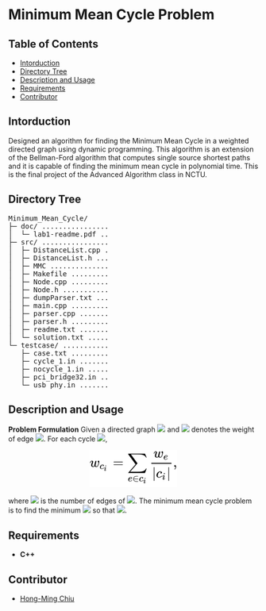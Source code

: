 # Minimum Mean Cycle Problem

## Table of Contents
- [Intorduction](#intorduction)
- [Directory Tree](#directory-tree)
- [Description and Usage](#description-and-usage)
- [Requirements](#requirements)
- [Contributor](#contributor)

## Intorduction
Designed an algorithm for finding the Minimum Mean Cycle in a weighted directed graph using dynamic programming. This algorithm is an extension of the Bellman-Ford algorithm that computes single source shortest paths and it is capable of finding the minimum mean cycle in polynomial time. This is the final project of the Advanced Algorithm class in NCTU.

## Directory Tree
<pre>
Minimum_Mean_Cycle/
├─ doc/ ................ 
│  └─ lab1-readme.pdf .. 
├─ src/ ................ 
│  ├─ DistanceList.cpp . 
│  ├─ DistanceList.h ... 
│  ├─ MMC .............. 
│  ├─ Makefile ......... 
│  ├─ Node.cpp ......... 
│  ├─ Node.h ........... 
│  ├─ dumpParser.txt ... 
│  ├─ main.cpp ......... 
│  ├─ parser.cpp ....... 
│  ├─ parser.h ......... 
│  ├─ readme.txt ....... 
│  └─ solution.txt ..... 
└─ testcase/ ........... 
   ├─ case.txt ......... 
   ├─ cycle_1.in ....... 
   ├─ nocycle_1.in ..... 
   ├─ pci_bridge32.in .. 
   └─ usb_phy.in ....... 
</pre>

## Description and Usage
**Problem Formulation**
Given a directed graph <img src="https://render.githubusercontent.com/render/math?math=G(V,E)"> and <img src="https://render.githubusercontent.com/render/math?math=w_e"> denotes the weight of edge <img src="https://render.githubusercontent.com/render/math?math=e">. For each cycle <img src="https://render.githubusercontent.com/render/math?math=c_i \in G">,

<!-- <div align="center"><img src="https://render.githubusercontent.com/render/math?math=w_{c_i}=\sum_{e \in c_i}^{}"></div> -->
<!-- $$
w_{c_i}=\sum_{e \in c_i} \frac{w_e}{\left|c_i\right|},
$$ --> 

<div align="center"><img src="svg/clDbXz5n3S.svg"/></div>

where <img src="https://render.githubusercontent.com/render/math?math=|c_i|"> is the number of edges of <img src="https://render.githubusercontent.com/render/math?math=c_i">. The minimum mean cycle problem is to find the minimum <img src="https://render.githubusercontent.com/render/math?math=w_c^*"> so that <img src="https://render.githubusercontent.com/render/math?math=\forall c_i \in G,\ \w_{c_i}\geq w_c^*">.


## Requirements
- **C++**

## Contributor
- [Hong-Ming Chiu](https://hong-ming.github.io/)
